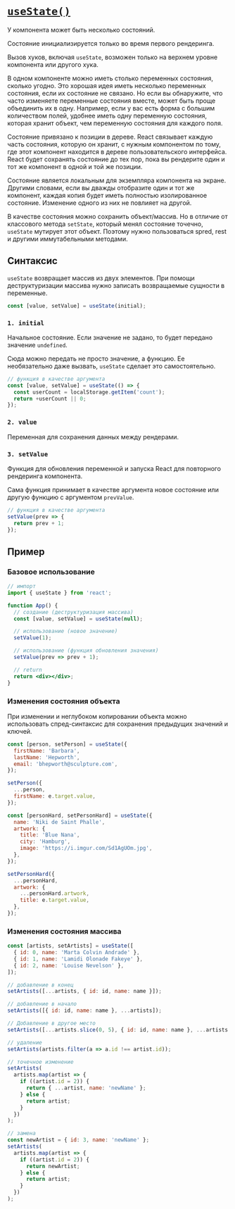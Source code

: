 # [`useState()`](../index.md)

У компонента может быть несколько состояний.

Состояние инициализируется только во время первого рендеринга.

Вызов хуков, включая `useState`, возможен только на верхнем уровне компонента или другого хука.

В одном компоненте можно иметь столько переменных состояния, сколько угодно. Это хорошая идея иметь несколько переменных состояния, если их состояние не связано. Но если вы обнаружите, что часто изменяете переменные состояния вместе, может быть проще объединить их в одну. Например, если у вас есть форма с большим количеством полей, удобнее иметь одну переменную состояния, которая хранит объект, чем переменную состояния для каждого поля.

Состояние привязано к позиции в дереве. React связывает каждую часть состояния, которую он хранит, с нужным компонентом по тому, где этот компонент находится в дереве пользовательского интерфейса. React будет сохранять состояние до тех пор, пока вы рендерите один и тот же компонент в одной и той же позиции.

Состояние является локальным для экземпляра компонента на экране. Другими словами, если вы дважды отобразите один и тот же компонент, каждая копия будет иметь полностью изолированное состояние. Изменение одного из них не повлияет на другой.

В качестве состояния можно сохранить объект/массив. Но в отличие от классового метода `setState`, который менял состояние точечно, `useState` мутирует этот объект. Поэтому нужно пользоваться spred, rest и другими иммутабельными методами.

## Синтаксис

`useState` возвращает массив из двух элементов. При помощи деструктуризации массива нужно записать возвращаемые сущности в переменные.

```jsx
const [value, setValue] = useState(initial);
```

### `1. initial`

Начальное состояние. Если значение не задано, то будет передано значение `undefined`.

Сюда можно передать не просто значение, а функцию. Ее необязательно даже вызвать, `useState` сделает это самостоятельно.

```jsx
// функция в качестве аргумента
const [value, setValue] = useState(() => {
  const userCount = localStorage.getItem('count');
  return +userCount || 0;
});
```

### `2. value`

Переменная для сохранения данных между рендерами.

### `3. setValue`

Функция для обновления переменной и запуска React для повторного рендеринга компонента.

Сама функция принимает в качестве аргумента новое состояние или другую функцию с аргументом `prevValue`.

```jsx
// функция в качестве аргумента
setValue(prev => {
  return prev + 1;
});
```

## Пример

### Базовое использование

```jsx
// импорт
import { useState } from 'react';

function App() {
  // создание (деструктуризация массива)
  const [value, setValue] = useState(null);

  // использование (новое значение)
  setValue(1);

  // использование (функция обновления значения)
  setValue(prev => prev + 1);

  // return
  return <div></div>;
}
```

### Изменения состояния объекта

При изменении и неглубоком копировании объекта можно использовать спред-синтаксис для сохранения предыдущих значений и ключей.

```jsx
const [person, setPerson] = useState({
  firstName: 'Barbara',
  lastName: 'Hepworth',
  email: 'bhepworth@sculpture.com',
});

setPerson({
  ...person,
  firstName: e.target.value,
});
```

```jsx
const [personHard, setPersonHard] = useState({
  name: 'Niki de Saint Phalle',
  artwork: {
    title: 'Blue Nana',
    city: 'Hamburg',
    image: 'https://i.imgur.com/Sd1AgUOm.jpg',
  },
});

setPersonHard({
  ...personHard,
  artwork: {
    ...personHard.artwork,
    title: e.target.value,
  },
});
```

### Изменения состояния массива

```jsx
const [artists, setArtists] = useState([
  { id: 0, name: 'Marta Colvin Andrade' },
  { id: 1, name: 'Lamidi Olonade Fakeye' },
  { id: 2, name: 'Louise Nevelson' },
]);

// добавление в конец
setArtists([...artists, { id: id, name: name }]);

// добавление в начало
setArtists([{ id: id, name: name }, ...artists]);

// Добавление в другое место
setArtists([...artists.slice(0, 5), { id: id, name: name }, ...artists.slice(5)]);

// удаление
setArtists(artists.filter(a => a.id !== artist.id));

// точечное изменение
setArtists(
  artists.map(artist => {
    if ((artist.id = 2)) {
      return { ...artist, name: 'newName' };
    } else {
      return artist;
    }
  })
);

// замена
const newArtist = { id: 3, name: 'newName' };
setArtists(
  artists.map(artist => {
    if ((artist.id = 2)) {
      return newArtist;
    } else {
      return artist;
    }
  })
);
```
